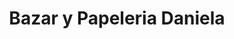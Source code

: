 ---
title: "Bazar y Papeleria Daniela"
url: /cuenca/bazar-y-papeleria-daniela/
shop: material de oficina
---